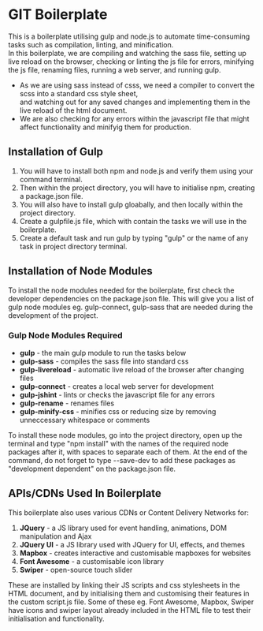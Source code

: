 # GIT Boilerplate  
This is a boilerplate utilising gulp and node.js to automate time-consuming tasks such as compilation, linting, and minification.  
In this boilerplate, we are compiling and watching the sass file, setting up live reload on the browser, checking or linting the js file for errors, minifying the js file, renaming files, running a web server, and running gulp.

- As we are using sass instead of csss, we need a compiler to convert the scss into a standard css style sheet,   
and watching out for any saved changes and implementing them in the live reload of the html document.
- We are also checking for any errors within the javascript file that might affect functionality and minifyig them for production.

## Installation of Gulp 
1. You will have to install both npm and node.js and verify them using your command terminal.  
2. Then within the project directory, you will have to initialise npm, creating a package.json file.  
3. You will also have to install gulp gloabally, and then locally within the project directory.
4. Create a gulpfile.js file, which with contain the tasks we will use in the boilerplate.
5. Create a default task and run gulp by typing "gulp" or the name of any task in project directory terminal.

## Installation of Node Modules
To install the node modules needed for the boilerplate, first check the developer dependencies on the package.json file. This will give you a list of gulp node modules eg. gulp-connect, gulp-sass that are needed during the development of the project.  

### Gulp Node Modules Required
- **gulp** - the main gulp module to run the tasks below
- **gulp-sass** - compiles the sass file into standard css
- **gulp-livereload** - automatic live reload of the browser after changing files
- **gulp-connect** - creates a local web server for development
- **gulp-jshint** - lints or checks the javascript file for any errors
- **gulp-rename** - renames files
- **gulp-minify-css** - minifies css or reducing size by removing unneccessary whitespace or comments

To install these node modules, go into the project directory, open up the terminal and type "npm install" with the names of the required node packages after it, with spaces to separate each of them. At the end of the command, do not forget to type --save-dev to add these packages as "development dependent" on the package.json file.

## APIs/CDNs Used In Boilerplate
This boilerplate also uses various CDNs or Content Delivery Networks for:
1. **JQuery** - a JS library used for event handling, animations, DOM manipulation and Ajax
2. **JQuery UI** - a JS library used with JQuery for UI, effects, and themes
3. **Mapbox** - creates interactive and customisable mapboxes for websites
4. **Font Awesome** - a customisable icon library
5. **Swiper** - open-source touch slider

These are installed by linking their JS scripts and css stylesheets in the HTML document, and by initialising them and customising their features in the custom script.js file. Some of these eg. Font Awesome, Mapbox, Swiper have icons and swiper layout already included in the HTML file to test their initialisation and functionality.
